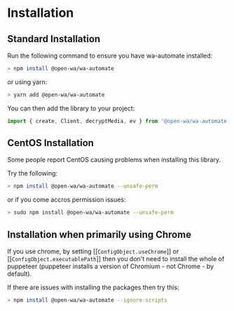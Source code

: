 # Installation

## Standard Installation

Run the following command to ensure you have wa-automate installed:

```bash
> npm install @open-wa/wa-automate
```

or using yarn:

```bash
> yarn add @open-wa/wa-automate
```

You can then add the library to your project:

```javascript
import { create, Client, decryptMedia, ev } from '@open-wa/wa-automate';

```

## CentOS Installation

Some people report CentOS causing problems when installing this library.

Try the following:

```bash
> npm install @open-wa/wa-automate --unsafe-perm
```

or if you come accros permission issues:

```bash
> sudo npm install @open-wa/wa-automate --unsafe-perm
```



## Installation when primarily using Chrome

If you use chrome, by setting [[`ConfigObject.useChrome`]] or [[`ConfigObject.executablePath`]] then you don't need to install the whole of puppeteer (puppeteer installs a version of Chromium - not Chrome - by default).

If there are issues with installing the packages then try this:

```bash
> npm install @open-wa/wa-automate --ignore-scripts
```
